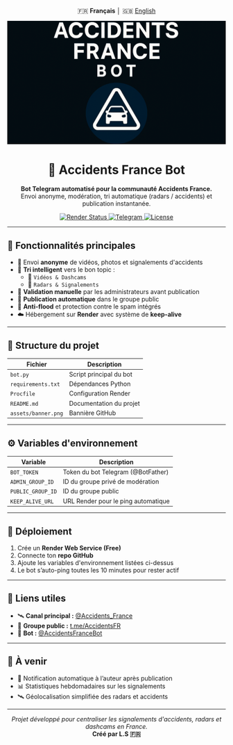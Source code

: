 <p align="center">
  🇫🇷 <b>Français</b> │ 🇬🇧 <a href="./README_EN.md">English</a>
</p>

![Bannière](https://github.com/Luxx05/AccidentsFranceBot/raw/main/assets/banner.png)

<h1 align="center">🚨 Accidents France Bot</h1>
<p align="center">
  <b>Bot Telegram automatisé pour la communauté Accidents France.</b><br>
  Envoi anonyme, modération, tri automatique (radars / accidents) et publication instantanée.
</p>

<p align="center">
  <a href="https://render.com">
    <img src="https://img.shields.io/badge/Render-Online-brightgreen?style=flat-square&logo=render&logoColor=white" alt="Render Status"/>
  </a>
  <a href="https://t.me/AccidentsFR">
    <img src="https://img.shields.io/badge/Telegram-Communauté-blue?style=flat-square&logo=telegram" alt="Telegram"/>
  </a>
  <a href="https://github.com/Luxx05/AccidentsFranceBot">
    <img src="https://img.shields.io/github/license/Luxx05/AccidentsFranceBot?style=flat-square" alt="License"/>
  </a>
</p>

---

## 🔧 Fonctionnalités principales

- 📸 Envoi **anonyme** de vidéos, photos et signalements d'accidents  
- 🧠 **Tri intelligent** vers le bon topic :  
  - 🎥 `Vidéos & Dashcams`  
  - 📍 `Radars & Signalements`  
- 🧩 **Validation manuelle** par les administrateurs avant publication  
- 🚀 **Publication automatique** dans le groupe public  
- 🧱 **Anti-flood** et protection contre le spam intégrés  
- ☁️ Hébergement sur **Render** avec système de **keep-alive**

---

## 📡 Structure du projet

| Fichier | Description |
|----------|-------------|
| `bot.py` | Script principal du bot |
| `requirements.txt` | Dépendances Python |
| `Procfile` | Configuration Render |
| `README.md` | Documentation du projet |
| `assets/banner.png` | Bannière GitHub |

---

## ⚙️ Variables d'environnement

| Variable | Description |
|-----------|--------------|
| `BOT_TOKEN` | Token du bot Telegram (@BotFather) |
| `ADMIN_GROUP_ID` | ID du groupe privé de modération |
| `PUBLIC_GROUP_ID` | ID du groupe public |
| `KEEP_ALIVE_URL` | URL Render pour le ping automatique |

---

## 🚀 Déploiement

1. Crée un **Render Web Service (Free)**  
2. Connecte ton **repo GitHub**  
3. Ajoute les variables d'environnement listées ci-dessus  
4. Le bot s’auto-ping toutes les 10 minutes pour rester actif  

---

## 💬 Liens utiles

- 🛰️ **Canal principal :** [@Accidents_France](https://t.me/Accidents_France)  
- 👥 **Groupe public :** [t.me/AccidentsFR](https://t.me/AccidentsFR)  
- 🤖 **Bot :** [@AccidentsFranceBot](https://t.me/AccidentsFranceBot)

---

## 🧠 À venir

- 📩 Notification automatique à l’auteur après publication  
- 📊 Statistiques hebdomadaires sur les signalements  
- 🛰️ Géolocalisation simplifiée des radars et accidents  

---

<p align="center">
  <i>Projet développé pour centraliser les signalements d'accidents, radars et dashcams en France.</i><br>
  <b>Créé par L.S 🇫🇷</b>
</p>
